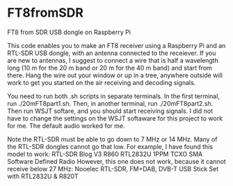 # FT8fromSDR
FT8 from SDR USB dongle on Raspberry Pi

This code enables you to make an FT8 receiver using a Raspberry Pi and an RTL-SDR USB dongle, with an antenna connected to the receiever. If you are new to antennas, I suggest to connect a wire that is half a wavelength long (10 m for the 20 m band or 20 m for the 40 m band) and start from there. Hang the wire out your window or up in a tree, anywhere outside will work to get you started on the air receiving and decoding signals.

You need to run both .sh scripts in separate terminals. In the first terminal, run ./20mFT8part1.sh. Then, in another terminal, run ./20mFT8part2.sh.
Then run WSJT softare, and you should start receiving signals. I did not have to change the settings on the WSJT softaware for this project to work for me. The default audio worked for me.

Note the RTL-SDR must be able to go down to 7 MHz or 14 MHz. Many of the RTL-SDR dongles cannot go that low. For example, I have found this model to work: 
RTL-SDR Blog V3 R860 RTL2832U 1PPM TCXO SMA Software Defined Radio
However, this one does not work, because it cannot receive below 27 MHz:
Nooelec RTL-SDR, FM+DAB, DVB-T USB Stick Set with RTL2832U & R820T


